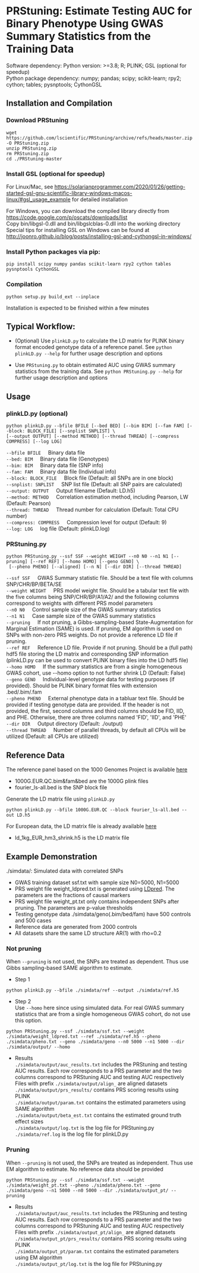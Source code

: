 # PRStuning: Estimate Testing AUC for Binary Phenotype Using GWAS Summary Statistics from the Training Data

Software dependency: Python version: >=3.8; R; PLINK; GSL (optional for speedup) \
Python package dependency: numpy; pandas; scipy; scikit-learn;	rpy2; cython; tables; pysnptools; CythonGSL

## Installation and Compilation
### Download PRStuning
```wget https://github.com/lscientific/PRStuning/archive/refs/heads/master.zip -O PRStuning.zip``` \
```unzip PRStuning.zip``` \
```rm PRStuning.zip``` \
```cd ./PRStuning-master```


### Install GSL (optional for speedup)
For Linux/Mac, see
https://solarianprogrammer.com/2020/01/26/getting-started-gsl-gnu-scientific-library-windows-macos-linux/#gsl_usage_example
for detailed installation

For Windows, you can download the compiled library directly from https://code.google.com/p/oscats/downloads/list \
Copy bin/libgsl-0.dll and bin/libgslcblas-0.dll into the working directory \
Special tips for installing GSL on Windows can be found at http://joonro.github.io/blog/posts/installing-gsl-and-cythongsl-in-windows/

### Install Python packages via pip:
```
pip install scipy numpy pandas scikit-learn rpy2 cython tables pysnptools CythonGSL 
```

### Compilation
```
python setup.py build_ext --inplace
```

Installation is expected to be finished within a few minutes

## Typical Workflow:
- (Optional) Use ```plinkLD.py``` to calculate the LD matrix for PLINK binary format encoded genotype data of a reference panel.
  See ```python plinkLD.py --help``` for further usage description and options

- Use ```PRStuning.py``` to obtain estimated AUC using GWAS summary statistics from the training data. 
  See ```python PRStuning.py --help``` for further usage description and options

     
## Usage
### plinkLD.py (optional)
```
python plinkLD.py --bfile BFILE [--bed BED] [--bim BIM] [--fam FAM] [--block: BLOCK_FILE] [--snplist SNPLIST] \
[--output OUTPUT] [--method METHOD] [--thread THREAD] [--compress COMPRESS] [--log LOG]
```

```--bfile BFILE```    &nbsp;&nbsp;&nbsp;     Binary data file \
```--bed: BIM```   &nbsp;&nbsp;&nbsp;         Binary data file (Genotypes) \
```--bim: BIM```   &nbsp;&nbsp;&nbsp;         Binary data file (SNP info) \
```--fam: FAM```   &nbsp;&nbsp;&nbsp;         Binary data file (Individual info) \
```--block: BLOCK_FILE``` &nbsp;&nbsp;&nbsp;  Block file (Default: all SNPs are in one block) \
```--snplist: SNPLIST``` &nbsp;&nbsp;&nbsp;    SNP list file (Default: all SNP pairs are calculated) \
```--output: OUTPUT``` &nbsp;&nbsp;&nbsp;      Output filename (Default: LD.h5) \
```--method: METHOD```  &nbsp;&nbsp;&nbsp;     Correlation estimation method, including Pearson, LW (Default: Pearson) \
```--thread: THREAD```  &nbsp;&nbsp;&nbsp;     Thread number for calculation (Default: Total CPU number) \
```--compress: COMPRESS```  &nbsp;&nbsp;&nbsp; Compression level for output (Default: 9) \
```--log: LOG```     &nbsp;&nbsp;&nbsp;     log file (Default: plinkLD.log) 

### PRStuning.py
```
python PRStuning.py --ssf SSF --weight WEIGHT --n0 N0 --n1 N1 [--pruning] [--ref REF] [--homo HOMO] [--geno GENO] \
 [--pheno PHENO] [--aligned] [--n N] [--dir DIR] [--thread THREAD]
```
```--ssf SSF```    &nbsp;&nbsp;&nbsp;      GWAS Summary statistic file. Should be a text file with columns SNP/CHR/BP/BETA/SE \
```--weight WEIGHT```   &nbsp;&nbsp;&nbsp;   PRS model weight file. Should be a tabular text file with the five columns being SNP/CHR/BP/A1/A2/ and the following columns correspond to weights with different PRS model parameters \
```--n0 N0```   &nbsp;&nbsp;&nbsp;        Control sample size of the GWAS summary statistics \
```--n1 N1```   &nbsp;&nbsp;&nbsp;         Case sample size of the GWAS summary statistics \
```--pruning``` &nbsp;&nbsp;&nbsp;  If not pruning, a Gibbs-sampling-based State-Augmentation for Marginal Estimation (SAME) is used. If pruning, EM algorithm is used on SNPs with non-zero PRS weights. Do not provide a reference LD file if pruning.  \
```--ref REF``` &nbsp;&nbsp;&nbsp;    Reference LD file. Provide if not pruning. Should be a (full path) hdf5 file  storing the LD matrix and corresponding SNP information (plinkLD.py can be used to convert PLINK binary files into the LD hdf5 file) \
```--homo HOMO``` &nbsp;&nbsp;&nbsp;      If the summary statistics are from a single homogeneous GWAS cohort, use --homo option to not further shrink LD (Default: False) \
```--geno GENO```  &nbsp;&nbsp;&nbsp;     Individual-level genotype data for testing purposes (if provided). Should be PLINK binary format files with extension .bed/.bim/.fam \
```--pheno PHENO```  &nbsp;&nbsp;&nbsp;     External phenotype data in a tabluar text file. Should be provided if testing genotype data are provided. If the header is not provided, the first, second columns and third columns should be FID, IID, and PHE. Otherwise, there are three columns named 'FID', 'IID', and 'PHE' \
```--dir DIR```     &nbsp;&nbsp;&nbsp;     Output directory (Default: ./output)\
```--thread THREAD```  &nbsp;&nbsp;&nbsp;   Number of parallel threads, by default all CPUs will be utilized (Default: all CPUs are utilized)

## Reference Data
The reference panel based on the 1000 Genomes Project is available [here](https://figshare.com/s/8fc8167b4b5569e53f78 )
- 1000G.EUR.QC.bim&fam&bed are the 1000G plink files
- fourier_ls-all.bed is the SNP block file
  
Generate the LD matrix file using ```plinkLD.py```
```
python plinkLD.py --bfile 1000G.EUR.QC --block fourier_ls-all.bed --out LD.h5
```

For European data, the LD matrix file is already available [here](https://figshare.com/s/648d346f8092c5c71685)
- ld_1kg_EUR_hm3_shrink.h5 is the LD matrix file
  


## Example Demonstration

./simdata/: Simulated data with correlated SNPs 
- GWAS training dataset ssf.txt with sample size N0=5000, N1=5000 
- PRS weight file weight_ldpred.txt is generated using [LDpred](https://github.com/bvilhjal/ldpred). The parameters are the fractions of causal markers
- PRS weight file weight_pt.txt only contains independent SNPs after pruning. The parameters are p-value thresholds
- Testing genotype data ./simdata/geno(.bim/bed/fam) have 500 controls and 500 cases 
- Reference data are generated from 2000 controls 
- All datasets share the same LD structure AR(1) with rho=0.2

### Not pruning
When ```--pruning``` is not used, the SNPs are treated as dependent. Thus use Gibbs sampling-based SAME algorithm to estimate.
- Step 1
```
python plinkLD.py --bfile ./simdata/ref --output ./simdata/ref.h5 
```
- Step 2 
  \
Use ```--homo``` here since using simulated data. For real GWAS summary statistics that are from a single homogeneous GWAS cohort, do not use this option.
```
python PRStuning.py --ssf ./simdata/ssf.txt --weight ./simdata/weight_ldpred.txt --ref ./simdata/ref.h5 --pheno ./simdata/pheno.txt --geno ./simdata/geno --n0 5000 --n1 5000 --dir ./simdata/output/ --homo
```
- Results \
	```./simdata/output/auc_results.txt``` includes the PRStuning and testing AUC results. Each row corresponds to a PRS parameter and the two columns correspond to PRStuning AUC and testing AUC respectively  \
	Files with prefix ```./simdata/output/align_``` are aligned datasets \
	```./simdata/output/prs_results/``` contains PRS scoring results using PLINK \
	```./simdata/output/param.txt``` contains the estimated parameters using SAME algorithm \
	```./simdata/output/beta_est.txt``` contains the estimated ground truth effect sizes \
	```./simdata/output/log.txt``` is the log file for PRStuning.py \
	```./simdata/ref.log``` is the log file for plinkLD.py  

### Pruning
When ```--pruning``` is not used, the SNPs are treated as independent. Thus use EM algorithm to estimate. No reference data should be provided
```
python PRStuning.py --ssf ./simdata/ssf.txt --weight ./simdata/weight_pt.txt --pheno ./simdata/pheno.txt --geno ./simdata/geno --n1 5000 --n0 5000 --dir ./simdata/output_pt/ --pruning 
```
- Results \
 	```./simdata/output/auc_results.txt``` includes the PRStuning and testing AUC results. Each row corresponds to a PRS parameter and the two columns correspond to PRStuning AUC and testing AUC respectively  \
  	Files with prefix ```./simdata/output_pt/align_``` are aligned datasets \
  	```./simdata/output_pt/prs_results/``` contains PRS scoring results using PLINK \
  	```./simdata/output_pt/param.txt``` contains the estimated parameters using EM algorithm \
  	```./simdata/output_pt/log.txt``` is the log file for PRStuning.py






